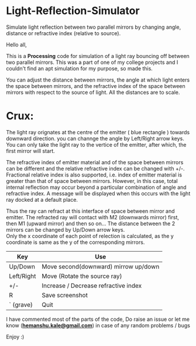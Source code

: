 # Light-Reflection-Simulator
Simulate light reflection between two parallel mirrors by changing angle, distance or refractive index (relative to source). 



Hello all, 

This is a **Processing** code for simulation of a light ray bouncing off between two parallel mirrors. This was a part of one of my college projects and I couldn't find an apt simulation for my purpose, so made this.

You can adjust the distance between mirrors, the angle at which light enters the space between mirrors, and the refractive index of the space between mirrors with respect to the source of light. All the distances are to scale.  

# Crux:  
The light ray orignates at the centre of the emitter ( blue rectangle ) towards downward direction. you can channge the angle by Left/Right arrow keys. You can only take the light ray to the vertice of the emitter, after which, the first mirror will start.

The refractive index of emitter material and of the space between mirrors can be different and the relative refractive index can be changed with +/-. Fractional relative index is also supported, i.e. index of emitter material is greater than that of space between mirrors. However, in this case, total internal reflection may occur beyond a particular combination of angle and refractive index. A message will be displayed when this occurs with the light ray docked at a default place.  

Thus the ray can refract at this interface of space between mirror and emitter. The refracted ray will contact with M2 (downwards mirror) first, then M1 (upward mirror) and then so on... The distance between the 2 mirrors can be changed by Up/Down arrow keys.  
Only the x coordinate of each point of relection is calculated, as the y coordinate is same as the y of the corresponding mirrors.


Key | Use  
------------ | -------------  
Up/Down    |  Move second(downward) mirrow up/down
Left/Right |  Move  (Rotate the source ray)  
+/-        |  Increase / Decrease refractive index  
R          |  Save screenshot  
\` (grave) |  Quit

I have commented most of the parts of the code, Do raise an issue or let me know (**hemanshu.kale@gmail.com**) in case of any random problems / bugs

Enjoy :)
